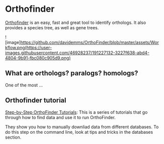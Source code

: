 
# Orthofinder

[Orthofinder](https://github.com/davidemms/OrthoFinder) is an easy, fast and great tool to identify orthologs. It also provides a species tree, as well as gene trees. 

![image]https://github.com/davidemms/OrthoFinder/blob/master/assets/Workflow.png(https://user-images.githubusercontent.com/46928237/191227132-3227f638-abd4-4804-9b91-fbc080c905d9.png)


## What are orthologs? paralogs? homologs? 
One of the most ...


## Orthofinder tutorial

[Step-by-Step OrthoFinder Tutorials](https://davidemms.github.io/menu/tutorials.html): This is a series of tutorials that go through how to find data and use it to run OrthoFinder. 

They show you how to manually downliad data from different databases. To do this step on the command line, look at tips and tricks in the databases section. 
